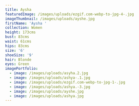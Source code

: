 ```yaml
---
title: Aysha
featuredImage: /images/uploads/ezgif.com-webp-to-jpg-4-.jpg
imageThumbnail: /images/uploads/ayshe.jpg
firstName: 'Aysha '
collection: Women
height: 173cms
bust: 83cms
waist: 61cms
hips: 83cms
size: '6'
shoeSize: '9'
hair: Blonde
eyes: Green
imagePortfolio:
  - image: /images/uploads/asyha.2.jpg
  - image: /images/uploads/ashya-.1.jpg
  - image: /images/uploads/ezgif.com-webp-to-jpg-1-.jpg
  - image: /images/uploads/ashya.-3.jpg
  - image: /images/uploads/ayshe.jpg
  - image: /images/uploads/ashya.jpg
---
```


